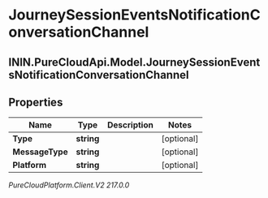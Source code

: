# JourneySessionEventsNotificationConversationChannel

## ININ.PureCloudApi.Model.JourneySessionEventsNotificationConversationChannel

## Properties

|Name | Type | Description | Notes|
|------------ | ------------- | ------------- | -------------|
| **Type** | **string** |  | [optional] |
| **MessageType** | **string** |  | [optional] |
| **Platform** | **string** |  | [optional] |



_PureCloudPlatform.Client.V2 217.0.0_
